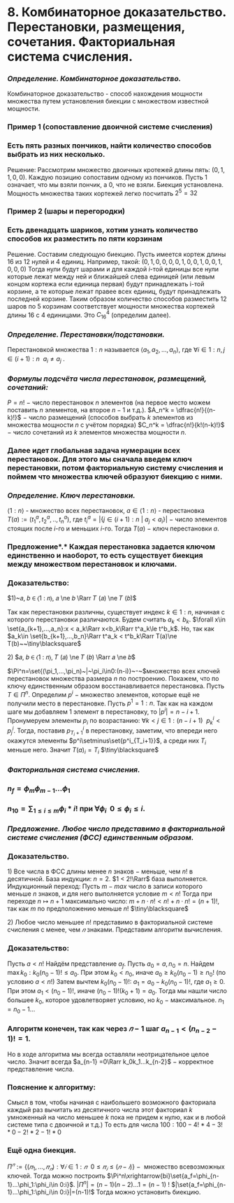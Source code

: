 # 8. Комбинаторное доказательство. Перестановки, размещения, сочетания. Факториальная система счисления.

### *Определение. Комбинаторное доказательство.*
Комбинаторное доказательство - способ нахождения мощности множества путем установления биекции с множеством известной мощности.

### Пример $1$ (сопоставление двоичной системе счисления)

### Есть пять разных пончиков, найти количество способов выбрать из них несколько.
Решение: 
Рассмотрим множество двоичных кротежей длины пять:
$(0, 1, 1, 0, 0)$. Каждую позицию сопоставим одному из пончиков. Пусть $1$ означает, что мы взяли пончик, а $0$, что не взяли.
Биекция установлена. Мощность множества таких кортежей легко посчитать $2^5 = 32$

### Пример $2$ (шары и перегородки)

### Есть двенадцать шариков, хотим узнать количество способов их разместить по пяти корзинам
Решение.
Составим следующую  биекцию. Пусть имеется кортеж длины $16$ из $12$ нулей и $4$ единиц. Например, такой:
$(0,1,0,0,0,0,1,0,0,1,0,0,1,0,0,0)$
Тогда нули будут шарами и для каждой $i$-той единицы все нули которые лежат между ней и ближайшей слева единицей (или левым концом кортежа если единица первая) будут принадлежать i-той корзине, а те которые лежат правее всех единиц, будут принадлежать последней корзине. Таким образом количество способов разместить $12$ шаров по $5$ корзинам соответствует мощности множества кортежей длины $16$ с $4$ единицами. Это $C^4_{16}$ (определим далее).

### *Определение. Перестановки/подстановки.*
Перестановкой множества $1:n$ называется $\langle a_1, a_2, ... ,a_n \rangle$, 
где $\forall i  \in 1:n, j \in (i+1):n \ \ a_i \not= a_j$ .

### *Формулы подсчёта числа перестановок, размещений, сочетаний:*
$P = n!$ $-$ число перестановок $n$ элементов (на первое место можем поставить $n$ элементов, на второе $n-1$ и т.д.).
$A_n^k = \dfrac{n!}{(n-k)!}$ $-$ число размещений (способов выбрать $k$ элементов из множества мощности $n$ с учётом порядка)
$C_n^k = \dfrac{n!}{k!(n-k)!}$ $-$ число сочетаний из $k$ элементов множества мощности $n$.

### Далее идет глобальная задача нумерации всех перестановок. Для этого мы сначала введем ключ перестановки, потом факториальную систему счисления и поймем что множества ключей образуют биекцию с ними.

### *Определение. Ключ перестановки.*
$\langle 1:n \rangle$ - множество всех перестановок, $a \in \langle 1:n \rangle$ - перестановка
$T(a):= (t_1^a, t_2^a, .. , t_n^a),$  где $t_i^a = |\{ j \in (i+1):n ~|~ a_j<a_i\}|~-~$число элементов стоящих после $i$-го и меньших $i$-го.
Тогда $T(a)~-~$ключ перестановки $a$.

### Предложение*.* Каждая перестановка задается ключом единственно и наоборот, то есть существует биекция между множеством перестановок и ключами.

### Доказательство:
$1)~𝑎, 𝑏 ∈ ⟨1 : 𝑛⟩, 𝑎 \ne 𝑏 \Rarr 𝑇 (𝑎) \ne 𝑇 (𝑏)$ 

Так как перестановки различны, существует индекс $k\in1:n$, начиная с которого перестановки различаются. Будем считать $a_k<b_k$.
$\forall x\in \set{a_{k+1},...,a_n}:x < a_k\Rarr x<b_k\Rarr t^a_k\le t^b_k$.
Но, так как $a_k\in \set{b_{k+1},...,b_n}\Rarr t^a_k < t^b_k\Rarr T(a)\ne T(b)~~\tiny\blacksquare$

$2)$ $𝑎, 𝑏 ∈ ⟨1 : 𝑛⟩, 𝑇 (𝑎) \ne 𝑇 (𝑏) \Rarr 𝑎 \ne 𝑏$ 

$\Pi^n=\set{(\pi_1,...,\pi_n)~|~\pi_i\in0:(n-i)}~-~$множество всех ключей перестановок множества размера $n$ по построению.
Покажем, что по ключу единственным образом восстанавливается перестановка.
Пусть $T\in \Pi^n$. Определим $p^i~-~$множество элементов, которые ещё не получили место в перестановке. Пусть $p^1=1:n$.
Так как на каждом шаге мы добавляем $1$ элемент в перестановку, то
$|p^i|=n-i+1$.
Пронумеруем элементы $p_i$ по возрастанию:
$\forall k<j\in 1:(n-i+1)~~p^i_k<p^i_j$.
Тогда, поставив $p^i_{T_i+1}$ в перестановку, заметим, что впереди него окажутся элементы $p^i\setminus\set{p^i_{T_i+1}}$, а среди них $T_i$ меньше него.
Значит $T(a)_i=T_i$  $\tiny\blacksquare$

### *Факториальная система счисления.*

### $n_f = \phi_m\phi_{m-1}...\phi_1$

### $n_{10} = \displaystyle\sum_{1\le i\le m}{\phi_i * i!}$ при $\forall \phi_i \ \ 0\le\phi_i \le i$.

### *Предложение. Любое число представимо в факториальной системе счисления (ФСС) единственным образом.*

### Доказательство.
$1)$ Все числа в ФСС длины менее $n$ знаков $-$ меньше, чем $n!$ в десятичной.
База индукции: $n=2$.
$1 < 2!\Rarr$ база выполняется.
Индукционный переход:
Пусть $m - max$ число в записи которого меньше $n$ знаков, и для него выполняется условие $m<n!$
Тогда при переходе $n\mapsto n+1$ максимально число:
$m + n \cdot n!<n!+n\cdot n!=(n+1)!$, так как $m$ по предположению меньше $n!$  $\tiny\blacksquare$

$2)$ Любое число меньшее $n!$ представимо в факториальной
системе счисления с менее, чем $𝑛$ знаками.
Представим алгоритм вычисления.

### Доказательство:
Пусть $a < n!$ Найдём представление $a_f$.
Пусть $a_0 = a, n_0 = n$. Найдем $\max k_0: k_0(n_0-1)! \le a_0$.
При этом $k_0< n_0,$  иначе $a_0\ge k_0(n_0-1) \ge n_0!$ (по условию $a<n!$)
Затем вычтем $k_0(n_0-1)!$:
$a_1 = a_0 - k_0(n_0-1)!$, где $a_1\ge0$.
При этом $a_1 < (n_0-1)!$, иначе $(n_0-1)!(k_0+1)=a_0$.
Тогда мы нашли число большее $k_0$, которое удовлетворяет условию, но $k_0~-~$максимальное.
$n_1 = n_0-1$…

### Алгоритм конечен, так как через $𝑛 − 1$ шаг $a_{n-1} < (n_{n-2}-1)!=1$.
Но в ходе алгоритма мы всегда оставляли неотрицательное целое число. Значит всегда $a_{n-1} =0\Rarr k_0k_1...k_{n-2}$ $-$ корректное представление числа.

### Пояснение к алгоритму:
Смысл в том, чтобы начиная с наибольшего возможного факториала каждый раз вычитать из десятичного числа этот факториал $k$ умноженный на число меньшее $k$ пока не придем к нулю, как и в любой системе типа с двоичной и т.д.)
То есть для числа $100: 100 - 4!*4 - 3!*0 - 2!*2 - 1!*0$

### Ещё одна биекция.
$\Pi^𝑛 := \{︀(𝜋_1, . . . , 𝜋_𝑛) : ∀𝑖 ∈ 1 : 𝑛~~0 ≤ 𝜋_𝑖 ≤ (𝑛 - 𝑖)\}︀ ~-~$
множество всевозможных ключей.
Тогда можно построить $\Pi^n\xrightarrow{bi}\set{a_f=\phi_{n-1}...\phi_1:\phi_i\in 0:i}$.
$|\Pi^n|=(n-1)(n-2)...1= (n-1)~!$
$|\set{a_f=\phi_{n-1}...\phi_1:\phi_i\in 0:i}|=(n-1)!$
Тогда можно установить биекцию.